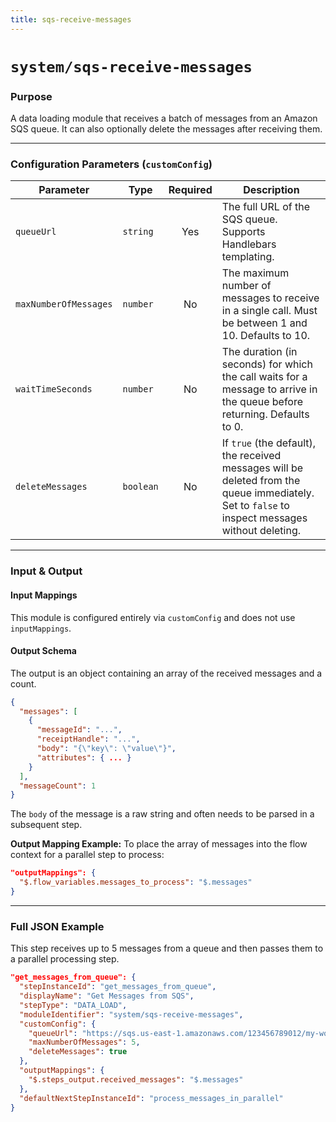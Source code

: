 ```yaml
---
title: sqs-receive-messages
---
```


# `system/sqs-receive-messages`

### Purpose

A data loading module that receives a batch of messages from an Amazon SQS queue. It can also optionally delete the messages after receiving them.

---

### Configuration Parameters (`customConfig`)

| Parameter             | Type      | Required | Description                                                                                                                       |
| --------------------- | --------- | :------: | --------------------------------------------------------------------------------------------------------------------------------- |
| `queueUrl`            | `string`  |   Yes    | The full URL of the SQS queue. Supports Handlebars templating.                                                                    |
| `maxNumberOfMessages` | `number`  |    No    | The maximum number of messages to receive in a single call. Must be between 1 and 10. Defaults to 10.                            |
| `waitTimeSeconds`     | `number`  |    No    | The duration (in seconds) for which the call waits for a message to arrive in the queue before returning. Defaults to 0.           |
| `deleteMessages`      | `boolean` |    No    | If `true` (the default), the received messages will be deleted from the queue immediately. Set to `false` to inspect messages without deleting. |

---

### Input & Output

#### Input Mappings

This module is configured entirely via `customConfig` and does not use `inputMappings`.

#### Output Schema

The output is an object containing an array of the received messages and a count.
```json
{
  "messages": [
    {
      "messageId": "...",
      "receiptHandle": "...",
      "body": "{\"key\": \"value\"}",
      "attributes": { ... }
    }
  ],
  "messageCount": 1
}
```
The `body` of the message is a raw string and often needs to be parsed in a subsequent step.

**Output Mapping Example:**
To place the array of messages into the flow context for a parallel step to process:
```json
"outputMappings": {
  "$.flow_variables.messages_to_process": "$.messages"
}
```

---

### Full JSON Example

This step receives up to 5 messages from a queue and then passes them to a parallel processing step.

```json
"get_messages_from_queue": {
  "stepInstanceId": "get_messages_from_queue",
  "displayName": "Get Messages from SQS",
  "stepType": "DATA_LOAD",
  "moduleIdentifier": "system/sqs-receive-messages",
  "customConfig": {
    "queueUrl": "https://sqs.us-east-1.amazonaws.com/123456789012/my-work-queue",
    "maxNumberOfMessages": 5,
    "deleteMessages": true
  },
  "outputMappings": {
    "$.steps_output.received_messages": "$.messages"
  },
  "defaultNextStepInstanceId": "process_messages_in_parallel"
}
```